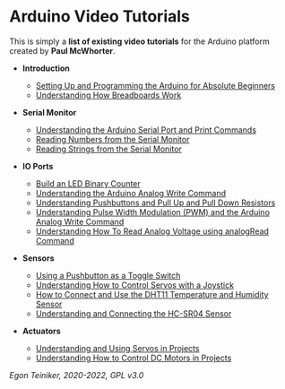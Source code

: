 # Arduino Video Tutorials

This is simply a **list of existing video tutorials** for the Arduino platform created by **Paul McWhorter**.

* **Introduction**
    * [Setting Up and Programming the Arduino for Absolute Beginners](https://youtu.be/fJWR7dBuc18)
    * [Understanding How Breadboards Work](https://youtu.be/CfdaJ4z4u4w)

* **Serial Monitor**
    * [Understanding the Arduino Serial Port and Print Commands](https://youtu.be/b5kndEtAKl8)
    * [Reading Numbers from the Serial Monitor](https://youtu.be/7aP5KL5clWA)
    * [Reading Strings from the Serial Monitor](https://youtu.be/MAnAc_t0OrM)

* **IO Ports**
    * [Build an LED Binary Counter](https://youtu.be/Lg39qKrdySU)
    * [Understanding the Arduino Analog Write Command](https://youtu.be/6CRhpUV92ww)
    * [Understanding Pushbuttons and Pull Up and Pull Down Resistors](https://youtu.be/AgQW81zzR18)
    * [Understanding Pulse Width Modulation (PWM) and the Arduino Analog Write Command](https://youtu.be/YfV-vYT3yfQ)
    * [Understanding How To Read Analog Voltage using analogRead Command](https://youtu.be/5TitZmA66bI)

* **Sensors**
    * [Using a Pushbutton as a Toggle Switch](https://youtu.be/aMato4olzi8)
    * [Understanding How to Control Servos with a Joystick](https://youtu.be/KCdoRDDLWgo)
    * [How to Connect and Use the DHT11 Temperature and Humidity Sensor](https://youtu.be/-AvF2TsB2GI)
    * [Understanding and Connecting the HC-SR04 Sensor](https://youtu.be/M-UKXCUI0rE)

* **Actuators**
    * [Understanding and Using Servos in Projects](https://youtu.be/aFHu65LiFok)
    * [ Understanding How to Control DC Motors in Projects](https://youtu.be/fPLEncYrl4Q)

*Egon Teiniker, 2020-2022, GPL v3.0* 




